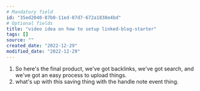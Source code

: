 ```yaml
---
# Mandatory field
id: "35ed2040-87b0-11ed-87d7-672a1838e4bd"
# Optional fields
title: "video idea on how to setup linked-blog-starter"
tags: []
source: ""
created_date: "2022-12-29"
modified_date: "2022-12-29"
---
```

1. So here's the final product, we've got backlinks, we've got search, and we've got an easy process to upload things.
2. what's up with this saving thing with the handle note event thing.